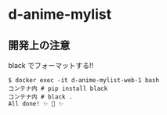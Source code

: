 # d-anime-mylist

## 開発上の注意

black でフォーマットする!!

```
$ docker exec -it d-anime-mylist-web-1 bash
コンテナ内 # pip install black
コンテナ内 # black .
All done! ✨ 🍰 ✨
```

